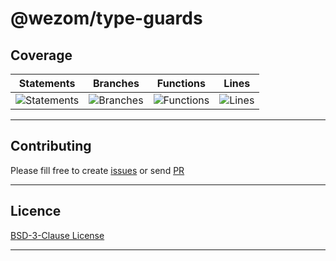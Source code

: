 # @wezom/type-guards

## Coverage

| Statements                                                                               | Branches                                                                             | Functions                                                                              | Lines                                                                          |
| ---------------------------------------------------------------------------------------- | ------------------------------------------------------------------------------------ | -------------------------------------------------------------------------------------- | ------------------------------------------------------------------------------ |
| ![Statements](https://img.shields.io/badge/statements-100%25-brightgreen.svg?style=flat) | ![Branches](https://img.shields.io/badge/branches-100%25-brightgreen.svg?style=flat) | ![Functions](https://img.shields.io/badge/functions-100%25-brightgreen.svg?style=flat) | ![Lines](https://img.shields.io/badge/lines-100%25-brightgreen.svg?style=flat) |

---

## Contributing

Please fill free
to create [issues](https://github.com/WezomCompany/type-guards/issues)
or send [PR](https://github.com/WezomCompany/type-guards/pulls)

---

## Licence

[BSD-3-Clause License](https://github.com/WezomCompany/type-guards/blob/main/LICENSE)

---
